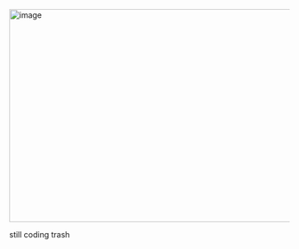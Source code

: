 <img width="512" height="383" alt="image" src="https://github.com/user-attachments/assets/94177429-8881-4d54-8ac5-cc823d417bae" />

still coding trash
